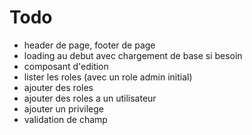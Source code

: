 # Todo

- header de page, footer de page
- loading au debut avec chargement de base si besoin
- composant d'edition
- lister les roles (avec un role admin initial)
- ajouter des roles
- ajouter des roles a un utilisateur
- ajouter un privilege
- validation de champ
